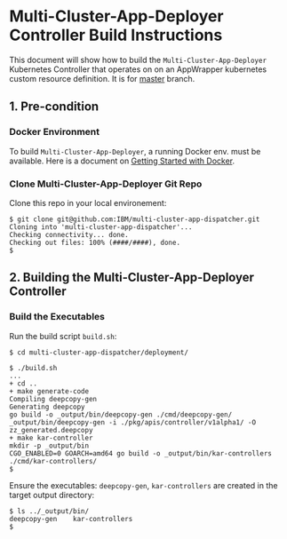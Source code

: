 # Multi-Cluster-App-Deployer Controller Build Instructions

This document will show how to build the `Multi-Cluster-App-Deployer` Kubernetes Controller that operates on on an AppWrapper kubernetes custom resource definition. It is for [master](https://github.com/IBM/multi-cluster-app-dispatcher/tree/master) branch.

## 1. Pre-condition

### Docker Environment

To build `Multi-Cluster-App-Deployer`, a running Docker env. must be available. Here is a document on [Getting Started with Docker](https://www.docker.com/get-started). 

### Clone Multi-Cluster-App-Deployer Git Repo

Clone this repo in your local environement:

```
$ git clone git@github.com:IBM/multi-cluster-app-dispatcher.git
Cloning into 'multi-cluster-app-dispatcher'...
Checking connectivity... done.
Checking out files: 100% (####/####), done.
$
```

## 2. Building the Multi-Cluster-App-Deployer Controller 

### Build the Executables 

Run the build script `build.sh`:
```
$ cd multi-cluster-app-dispatcher/deployment/

$ ./build.sh 
...
+ cd ..
+ make generate-code
Compiling deepcopy-gen
Generating deepcopy
go build -o _output/bin/deepcopy-gen ./cmd/deepcopy-gen/
_output/bin/deepcopy-gen -i ./pkg/apis/controller/v1alpha1/ -O zz_generated.deepcopy 
+ make kar-controller
mkdir -p _output/bin
CGO_ENABLED=0 GOARCH=amd64 go build -o _output/bin/kar-controllers ./cmd/kar-controllers/
$
```

Ensure the executables: `deepcopy-gen`, `kar-controllers`  are created in the target output directory:
```
$ ls ../_output/bin/
deepcopy-gen	kar-controllers
$
```
